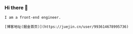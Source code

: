 ### Hi there 👋

    I am a front-end engineer.

    [博客地址(掘金首页)](https://juejin.cn/user/993614678995736)